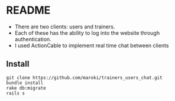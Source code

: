 # README

* There are two clients: users and trainers.
* Each of these has the ability to log into the website through authentication.
* I used ActionCable to implement real time chat between clients

## Install
```
git clone https://github.com/maroki/trainers_users_chat.git
bundle install
rake db:migrate
rails s
```

